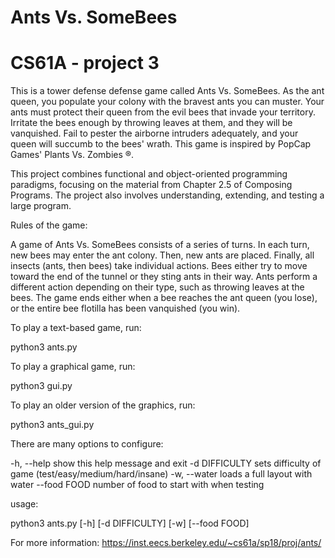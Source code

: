 # Ants Vs. SomeBees

# CS61A - project 3 

This is a tower defense defense game called Ants Vs. SomeBees. As the ant queen, you populate your colony with the bravest ants you can muster. Your ants must protect their queen from the evil bees that invade your territory. Irritate the bees enough by throwing leaves at them, and they will be vanquished. Fail to pester the airborne intruders adequately, and your queen will succumb to the bees' wrath. This game is inspired by PopCap Games' Plants Vs. Zombies ®.

This project combines functional and object-oriented programming paradigms, focusing on the material from Chapter 2.5 of Composing Programs. The project also involves understanding, extending, and testing a large program.

Rules of the game:

A game of Ants Vs. SomeBees consists of a series of turns. In each turn, new bees may enter the ant colony. Then, new ants are placed. Finally, all insects (ants, then bees) take individual actions. Bees either try to move toward the end of the tunnel or they sting ants in their way. Ants perform a different action depending on their type, such as throwing leaves at the bees. The game ends either when a bee reaches the ant queen (you lose), or the entire bee flotilla has been vanquished (you win).

To play a text-based game, run:

python3 ants.py

To play a graphical game, run:

python3 gui.py

To play an older version of the graphics, run:

python3 ants_gui.py

There are many options to configure:

-h, --help show this help message and exit
-d DIFFICULTY sets difficulty of game (test/easy/medium/hard/insane)
-w, --water loads a full layout with water
--food FOOD number of food to start with when testing

usage:

python3 ants.py [-h] [-d DIFFICULTY] [-w] [--food FOOD]

For more information: https://inst.eecs.berkeley.edu/~cs61a/sp18/proj/ants/
